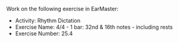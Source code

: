 Work on the following exercise in EarMaster:
- Activity: Rhythm Dictation
- Exercise Name: 4/4 - 1 bar: 32nd & 16th notes - including rests
- Exercise Number: 25.4
